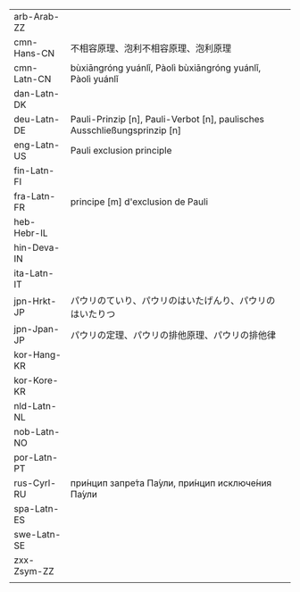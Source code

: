 | | | |
|-|-|-|
| arb-Arab-ZZ |  |  |
| cmn-Hans-CN | 不相容原理、泡利不相容原理、泡利原理 |  |
| cmn-Latn-CN | bùxiāngróng yuánlǐ, Pàolì bùxiāngróng yuánlǐ, Pàolì yuánlǐ |  |
| dan-Latn-DK |  |  |
| deu-Latn-DE | Pauli-Prinzip [n], Pauli-Verbot [n], paulisches Ausschließungsprinzip [n] |  |
| eng-Latn-US | Pauli exclusion principle |  |
| fin-Latn-FI |  |  |
| fra-Latn-FR | principe [m] d'exclusion de Pauli |  |
| heb-Hebr-IL |  |  |
| hin-Deva-IN |  |  |
| ita-Latn-IT |  |  |
| jpn-Hrkt-JP | パウリのていり、パウリのはいたげんり、パウリのはいたりつ |  |
| jpn-Jpan-JP | パウリの定理、パウリの排他原理、パウリの排他律 |  |
| kor-Hang-KR |  |  |
| kor-Kore-KR |  |  |
| nld-Latn-NL |  |  |
| nob-Latn-NO |  |  |
| por-Latn-PT |  |  |
| rus-Cyrl-RU | при́нцип запре́та Па́ули, при́нцип исключе́ния Па́ули |  |
| spa-Latn-ES |  |  |
| swe-Latn-SE |  |  |
| zxx-Zsym-ZZ |  |  |
|  |  |  |
